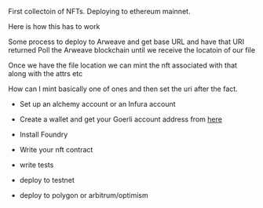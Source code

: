 First collectoin of NFTs. Deploying to ethereum mainnet. 





Here is how this has to work

Some process to deploy to Arweave and get base URL and have that URI returned
Poll the Arweave blockchain until we receive the locatoin of our file

Once we have the file location we can mint the nft associated with that along with the attrs etc

How can I mint basically one of ones and then set the uri after the fact.




* Set up an alchemy account or an Infura account 
* Create a wallet and get your Goerli account address from [here](https://goerlifaucet.com/)

* Install Foundry
* Write your nft contract 
* write tests
* deploy to testnet 

* deploy to polygon or arbitrum/optimism


